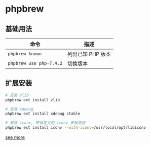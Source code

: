 phpbrew
===

## 基础用法

| 命令                    | 描述              |
| ----------------------- | ----------------- |
| `phpbrew known`         | 列出已知 PHP 版本 |
| `phpbrew use php-7.4.2` | 切换版本          |
<!--rehype:className=show-header code-nowrap-->


## 扩展安装
```bash
# 安装 zlib  
phpbrew ext install zlib

# 安装 xdebug 
phpbrew ext install xdebug stable

# 安装 iconv, 带自定义的 iconv 安装路径 
phpbrew ext install iconv --with-iconv=/usr/local/opt/libiconv
```

[see more](https://github.com/phpbrew/phpbrew/blob/master/README.cn.md)